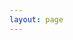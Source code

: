 ```yaml
---
layout: page
---
```

<script setup>
import {
  VPTeamPage,
  VPTeamPageTitle,
  VPTeamMembers,
  VPTeamPageSection
} from 'vitepress/theme'

const coreMembers = [
  {
    avatar: 'https://www.github.com/yyx990803.png',
    name: '张三',
    title: '创始人 & 技术负责人',
    desc: '负责项目的整体架构设计和核心功能开发。在前端工程化和性能优化方面有丰富经验。',
    links: [
      { icon: 'github', link: 'https://github.com/yyx990803' },
      { icon: 'twitter', link: 'https://twitter.com/youyuxi' }
    ],
    sponsor: 'https://github.com/sponsors/yyx990803',
    actionText: '赞助'
  },
  {
    avatar: 'https://www.github.com/kiaking.png',
    name: '李四',
    title: '前端负责人',
    desc: '负责前端界面的设计和实现，专注于用户体验和交互设计。',
    links: [
      { icon: 'github', link: 'https://github.com/kiaking' },
      { icon: 'twitter', link: 'https://twitter.com/KiaKing85' }
    ]
  },
  {
    avatar: 'https://www.github.com/bencodezen.png',
    name: '王五',
    title: '后端负责人',
    desc: '负责服务端架构和数据库设计，擅长高性能、高可用系统的构建。',
    links: [
      { icon: 'github', link: 'https://github.com/bencodezen' },
      { icon: 'twitter', link: 'https://twitter.com/bencodezen' }
    ]
  }
]

const partners = [
  {
    avatar: 'https://www.github.com/NataliaTepluhina.png',
    name: '赵六',
    title: 'DevOps 专家',
    desc: '负责自动化部署和运维工作，确保系统的稳定性和可靠性。',
    links: [
      { icon: 'github', link: 'https://github.com/NataliaTepluhina' },
      { icon: 'twitter', link: 'https://twitter.com/N_Tepluhina' }
    ]
  },
  {
    avatar: 'https://www.github.com/satoterin.png',
    name: '钱七',
    title: '文档工程师',
    desc: '负责项目文档的编写和维护，使用户能够快速上手和使用产品。',
    links: [
      { icon: 'github', link: 'https://github.com/satoterin' }
    ]
  },
  {
    avatar: 'https://www.github.com/fguisso.png',
    name: '孙八',
    title: '安全专家',
    desc: '专注于系统安全和数据保护，确保用户数据的安全和隐私。',
    links: [
      { icon: 'github', link: 'https://github.com/fguisso' },
      { icon: 'twitter', link: 'https://twitter.com/fguisso' }
    ]
  }
]

const contributors = [
  {
    avatar: 'https://www.github.com/ahertz.png',
    name: '周九',
    title: 'UI 设计师',
    links: [
      { icon: 'github', link: 'https://github.com/ahertz' }
    ]
  },
  {
    avatar: 'https://www.github.com/Shinigami92.png',
    name: '吴十',
    title: 'QA 工程师',
    links: [
      { icon: 'github', link: 'https://github.com/Shinigami92' }
    ]
  },
  {
    avatar: 'https://www.github.com/jesseleite.png',
    name: '郑十一',
    title: '产品经理',
    links: [
      { icon: 'github', link: 'https://github.com/jesseleite' }
    ]
  }
]
</script>

<VPTeamPage>
  <VPTeamPageTitle>
    <template #title>
      我们的团队
    </template>
    <template #lead>
      四季春项目由一支充满激情的国际团队开发和维护。这些成员贡献了他们的时间和专业知识，以确保项目的持续发展和创新。
    </template>
  </VPTeamPageTitle>
  
  <VPTeamPageSection>
    <template #title>核心团队</template>
    <template #lead>
      核心团队成员负责项目的整体架构、方向规划和关键功能开发。他们全职致力于项目的发展和维护。
    </template>
    <template #members>
      <VPTeamMembers size="medium" :members="coreMembers" />
    </template>
  </VPTeamPageSection>
  
  <VPTeamPageSection>
    <template #title>合作伙伴</template>
    <template #lead>
      合作伙伴在特定领域为项目提供专业支持和技术指导，与核心团队紧密合作，共同推动项目发展。
    </template>
    <template #members>
      <VPTeamMembers size="medium" :members="partners" />
    </template>
  </VPTeamPageSection>
  
  <VPTeamPageSection>
    <template #title>社区贡献者</template>
    <template #lead>
      社区贡献者通过代码贡献、文档改进、问题报告和社区支持等方式帮助项目成长。每一位贡献者都是项目成功的重要部分。
    </template>
    <template #members>
      <VPTeamMembers size="small" :members="contributors" />
    </template>
  </VPTeamPageSection>
</VPTeamPage> 